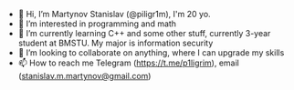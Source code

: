 - 👋 Hi, I’m Martynov Stanislav (@piligr1m), I'm 20 yo. 
- 👀 I’m interested in programming and math
- 🌱 I’m currently learning C++ and some other stuff, currently 3-year student at BMSTU. My major is information security
- 💞️ I’m looking to collaborate on anything, where I can upgrade my skills
- 📫 How to reach me Telegram (https://t.me/p1ligrim), email (stanislav.m.martynov@gmail.com)

<!---
piligr1m/piligr1m is a ✨ special ✨ repository because its `README.md` (this file) appears on your GitHub profile.
You can click the Preview link to take a look at your changes.
--->
